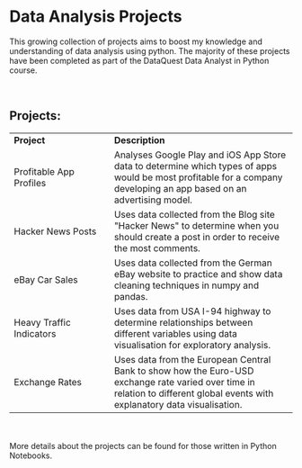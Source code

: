 # Data Analysis Projects
This growing collection of projects aims to boost my knowledge and understanding of data analysis using python. The majority of these projects have been completed as part of the DataQuest Data Analyst in Python course.

<br>

## Projects:

<table>
    <tr>
        <td>
            <b>Project</b>&nbsp;&nbsp;&nbsp;&nbsp;&nbsp;&nbsp;&nbsp;&nbsp;&nbsp;&nbsp;&nbsp;&nbsp;&nbsp;&nbsp;&nbsp;&nbsp;&nbsp;&nbsp;&nbsp;&nbsp;&nbsp;&nbsp;&nbsp;&nbsp;
        </td>
        <td>
            <b>Description</b>
        </td>
    </tr>
    <tr>
        <td>
            Profitable App Profiles 
        </td>
        <td>
            Analyses Google Play and iOS App Store data to determine which types of apps would be most profitable for a company developing an app based on an advertising model.
        </td>
    </tr>
    <tr>
        <td>
            Hacker News Posts
        </td>
        <td>
            Uses data collected from the Blog site "Hacker News" to determine when you should create a post in order to receive the most comments.
        </td>
    </tr>
    <tr>
        <td>
            eBay Car Sales
        </td>
        <td>
            Uses data collected from the German eBay website to practice and show data cleaning techniques in numpy and pandas.
        </td>
    </tr>
    <tr>
        <td>
            Heavy Traffic Indicators
        </td>
        <td>
            Uses data from USA I-94 highway to determine relationships between different variables using data visualisation for exploratory analysis.
        </td>
    </tr>
    <tr>
        <td>
            Exchange Rates
        </td>
        <td>
            Uses data from the European Central Bank to show how the Euro-USD exchange rate varied over time in relation to different global events with explanatory data visualisation.
        </td>
    </tr>
</table>
<br>
<br>
More details about the projects can be found for those written in Python Notebooks.
